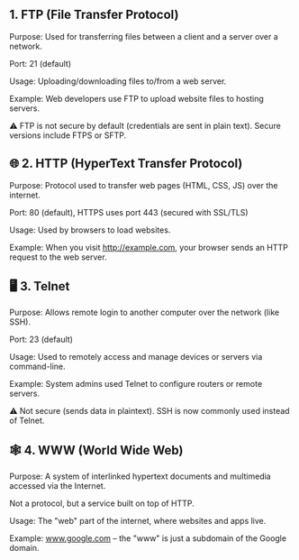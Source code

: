 

## 1. FTP (File Transfer Protocol)
Purpose: Used for transferring files between a client and a server over a network.

Port: 21 (default)

Usage: Uploading/downloading files to/from a web server.

Example: Web developers use FTP to upload website files to hosting servers.

⚠️ FTP is not secure by default (credentials are sent in plain text). Secure versions include FTPS or SFTP.

## 🌐 2. HTTP (HyperText Transfer Protocol)
Purpose: Protocol used to transfer web pages (HTML, CSS, JS) over the internet.

Port: 80 (default), HTTPS uses port 443 (secured with SSL/TLS)

Usage: Used by browsers to load websites.

Example: When you visit http://example.com, your browser sends an HTTP request to the web server.

## 🖥️ 3. Telnet
Purpose: Allows remote login to another computer over the network (like SSH).

Port: 23 (default)

Usage: Used to remotely access and manage devices or servers via command-line.

Example: System admins used Telnet to configure routers or remote servers.

⚠️ Not secure (sends data in plaintext). SSH is now commonly used instead of Telnet.

## 🕸️ 4. WWW (World Wide Web)
Purpose: A system of interlinked hypertext documents and multimedia accessed via the Internet.

Not a protocol, but a service built on top of HTTP.

Usage: The "web" part of the internet, where websites and apps live.

Example: www.google.com – the "www" is just a subdomain of the Google domain.